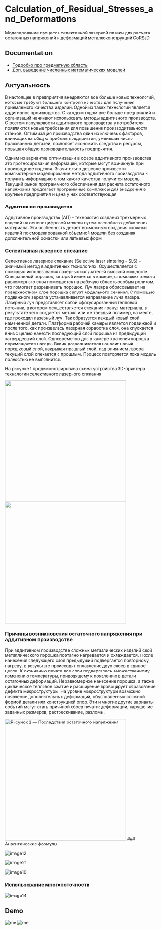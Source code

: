 # Calculation_of_Residual_Stresses_and_Deformations
Моделирование процесса селективной лазерной плавки для расчета остаточных напряжений и деформаций металлоконструкций CoRSaD

## Documentation

- [Подробно про предметную область](/Docs/%D0%9F%D0%BE%D1%8F%D1%81%D0%BD%D0%B8%D1%82%D0%B5%D0%BB%D1%8C%D0%BD%D0%B0%D1%8F%20%D0%B7%D0%B0%D0%BF%D0%B8%D1%81%D0%BA%D0%B0.pdf)
- [Доп. выведение численных математических моделей](/Docs/%D1%84%D0%BE%D1%80%D0%BC%D1%83%D0%BB%D1%8B%20%D1%82%D0%B5%D0%BF%D0%BB%D0%BE%D0%BF%D1%80%D0%BE%D0%B2%D0%BE%D0%B4%D0%BD%D0%BE%D1%81%D1%82%D0%B8%20.pdf)

## Актуальность

В настоящее в предприятия внедряются все больше новых технологий, которые требуют большего контроля качества для получения приемлемого качества изделий. Одной из таких технологий является аддитивное производство. С каждым годом все больше предприятий и организаций начинают использовать методы аддитивного производств. С ростом популярности аддитивного производства у потребителя появляются новые требования для повышения производительности станков. Оптимизация производства один из ключевых факторов, влияющих на общую прибыль предприятия, уменьшая число бракованных деталей, позволяет экономить средства и ресурсы, повышая общую производительность предприятия. 

Одним из вариантов оптимизации в сфере аддитивного производства это прогнозирования деформаций, которые могут возникнуть при производстве изделия. Значительно дешевле произвести компьютерное моделирование метода аддитивного производства и получить информацию о том какого качества получится модель. Текущий рынок программного обеспечения для расчета остаточного напряжения предлагает программные комплексы для внедрения в крупные предприятия и цена у них соответствующая.

### Аддитивное производство

Аддитивное производство (АП) – технология создания трехмерных изделий на основе цифровой модели путем послойного добавления материала. Эта
особенность делает возможным создания сложных изделий по смоделированной 
объемной модели без создания дополнительной оснастки или литьевых форм. 

### Селективная лазерное спекание

Селективное лазерное спекание (Selective laser sintering - SLS) - значимый 
метод в аддитивных технологиях. Осуществляется с помощью использования лазерных излучателей высокой мощности. Специальный порошок, который имеется в камере, с помощью тонкого равномерного слоя помещается на рабочую область особым роликом, что помогает разравнивать порошок. Луч лазера обрисовывает на поверхностном слое порошка силуэт модельного сечения. С помощью подвижного зеркала устанавливается направление луча лазера. 
Лазерный луч представляет собой сфокусированный тепловой источник, в котором осуществляется спекание гранул материала, в результате чего создается 
металл или же твердый полимер, на месте, где проходил лазерный луч. Так образуется каждый новый слой намеченной детали. 
Платформа рабочей камеры является подвижной и после того, как произвелась лазерная обработка слоя, она спускается вниз с целью нанести последующий слой порошка на предыдущий затвердевший слой. Одновременно дно в камере хранения порошка перемещается наверх. Валик разравнивателя наносит новый порошковый слой, накрывая прошлый слой, под влиянием лазера текущий слой спекается с прошлым. Процесс повторяется пока модель полностью не 
выполнится.

На рисунке 1 продемонстрирована схема устройства 3D-принтера технологии селективного лазерного спекания.

<img src="https://github.com/gitvanya34/Calculation_of_Residual_Stresses_and_Deformations/assets/55062517/05a5ccc6-00ac-43a5-a097-da75216dfdb2" width="400">
<img src="/Docs/image2.gif" width="400">

### Причины возникновения остаточного напряжения при аддитивном производстве
При аддитивном производстве сложных металлических изделий слой металлического порошка поэтапно нагревается и охлаждается. После нанесения следующего слоя предыдущий подвергается повторному нагреву, в результате происходит сплавление двух слоев в единое целое. К окончанию печати все слои подвергались множественному изменению температуры, приводящему к появлению в детали остаточных деформаций. 
Неравномерное нанесение порошка, а также циклическое тепловое сжатие и расширение провоцирует образование дефекта микроструктуры. На уровне макроструктуры возможно появление дополнительных деформаций, обусловленных сложной формой детали или конструкцией опор. Эти и многие другие варианты событий могут стать причиной сбоев печати: деформации, нарушение заданных размеров, растрескивание, разломы.

<img src="[/Docs/image2.gif](https://github.com/gitvanya34/Calculation_of_Residual_Stresses_and_Deformations/assets/55062517/aa212c30-13e9-4cbf-b42b-b18e30cdca30)" alt="Рисунок 2 —  Последствия остаточного напряжения" width="400">
### Аналитические формулы 

![image12](https://github.com/gitvanya34/Calculation_of_Residual_Stresses_and_Deformations/assets/55062517/2a9e3106-59da-48b9-950a-82120c425952)

![image21](https://github.com/gitvanya34/Calculation_of_Residual_Stresses_and_Deformations/assets/55062517/5e74297d-8c14-4a56-bd00-101bec224c2c)


![image10](https://github.com/gitvanya34/Calculation_of_Residual_Stresses_and_Deformations/assets/55062517/b17fabb0-60b0-411a-ace3-cb7fa5d4a574)

### Использование многопоточности
![image14](https://github.com/gitvanya34/Calculation_of_Residual_Stresses_and_Deformations/assets/55062517/6669c0c5-7681-4706-bfd5-05a92c4bb76e)


## Demo
![me](https://github.com/gitvanya34/Calculation_of_Residual_Stresses_and_Deformations/blob/main/demo/%D0%92%D0%B8%D0%B4%D0%B5%D0%BE_22-06-2021_025952.gif)
![me](https://github.com/gitvanya34/Calculation_of_Residual_Stresses_and_Deformations/blob/main/demo/%D0%92%D0%B8%D0%B4%D0%B5%D0%BE_23-06-2021_005411.gif)

